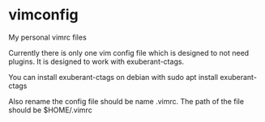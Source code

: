 # vimconfig
My personal vimrc files

Currently there is only one vim config file which is designed to not need plugins. 
It is designed to work with exuberant-ctags.

You can install exuberant-ctags on debian with
sudo apt install exuberant-ctags

Also rename the config file should be name .vimrc. The path of the file should be $HOME/.vimrc
